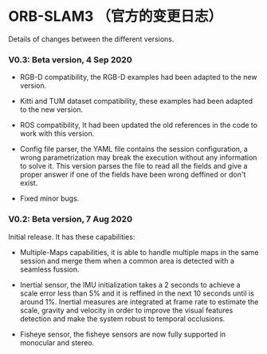 



# ORB-SLAM3 （官方的变更日志）

Details of changes between the different versions.

### V0.3: Beta version, 4 Sep 2020

- RGB-D compatibility, the RGB-D examples had been adapted to the new version.

- Kitti and TUM dataset compatibility, these examples had been adapted to the new version.

- ROS compatibility, It had been updated the old references in the code to work with this version.

- Config file parser, the YAML file contains the session configuration, a wrong parametrization may break the execution without any information to solve it. This version parses the file to read all the fields and give a proper answer if one of the fields have been wrong deffined or don't exist.

- Fixed minor bugs.


### V0.2: Beta version, 7 Aug 2020
Initial release. It has these capabilities:

- Multiple-Maps capabilities, it is able to handle multiple maps in the same session and merge them when a common area is detected with a seamless fussion.

- Inertial sensor, the IMU initialization takes a 2 seconds to achieve a scale error less than 5\% and it is reffined in the next 10 seconds until is around 1\%. Inertial measures are integrated at frame rate to estimate the scale, gravity and velocity in order to improve the visual features detection and make the system robust to temporal occlusions.

- Fisheye sensor, the fisheye sensors are now fully supported in monocular and stereo. 



